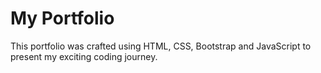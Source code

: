 # My Portfolio

This portfolio was crafted using HTML, CSS, Bootstrap and JavaScript to present my exciting coding journey.